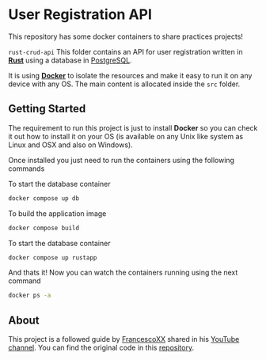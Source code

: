 # User Registration API

This repository has some docker containers to share practices projects!

`rust-crud-api`
This folder contains an API for user registration written in **[Rust](https://www.rust-lang.org/)** using a database in [PostgreSQL](https://www.postgresql.org/).

It is using **[Docker](https://www.docker.com/)** to isolate the resources and make it easy to run it on any device with any OS. The main content is allocated inside the `src` folder.

## Getting Started

The requirement to run this project is just to install **Docker** so you can check it out how to install it on your OS (is available on any Unix like system as Linux and OSX and also on Windows).

Once installed you just need to run the containers using the following commands

To start the database container

```sh
docker compose up db
```

To build the application image

```sh
docker compose build
```

To start the database container

```sh
docker compose up rustapp
```

And thats it! Now you can watch the containers running using the next command

```sh
docker ps -a
```

## About

This project is a followed guide by [FrancescoXX](https://github.com/FrancescoXX) shared in his [YouTube channel](https://www.youtube.com/@francescociulla). You can find the original code in this [repository](https://github.com/FrancescoXX/rust-crud-api).
